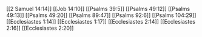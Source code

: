 [[2 Samuel 14:14]]
[[Job 14:10]]
[[Psalms 39:5]]
[[Psalms 49:12]]
[[Psalms 49:13]]
[[Psalms 49:20]]
[[Psalms 89:47]]
[[Psalms 92:6]]
[[Psalms 104:29]]
[[Ecclesiastes 1:14]]
[[Ecclesiastes 1:17]]
[[Ecclesiastes 2:14]]
[[Ecclesiastes 2:16]]
[[Ecclesiastes 2:20]]

